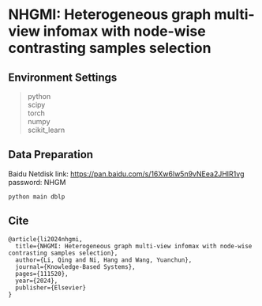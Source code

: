 # NHGMI: Heterogeneous graph multi-view infomax with node-wise contrasting samples selection

## Environment Settings
> python\
> scipy\
> torch\
> numpy\
> scikit_learn

## Data Preparation
Baidu Netdisk
link: https://pan.baidu.com/s/16Xw6lw5n9vNEea2JHIR1vg 
password: NHGM

```
python main dblp
```
## Cite
```
@article{li2024nhgmi,
  title={NHGMI: Heterogeneous graph multi-view infomax with node-wise contrasting samples selection},
  author={Li, Qing and Ni, Hang and Wang, Yuanchun},
  journal={Knowledge-Based Systems},
  pages={111520},
  year={2024},
  publisher={Elsevier}
}
```
